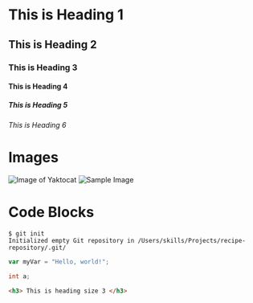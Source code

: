# This is Heading 1
## This is Heading 2
### This is Heading 3
#### This is Heading 4
##### This is Heading 5
###### This is Heading 6

# Images
![Image of Yaktocat](https://octodex.github.com/images/yaktocat.png)
![Sample Image](https://cdn.pixabay.com/photo/2023/01/08/14/22/sample-7705346_640.jpg)

# Code Blocks
```
$ git init
Initialized empty Git repository in /Users/skills/Projects/recipe-repository/.git/
```
``` javascript
var myVar = "Hello, world!";
```
``` java
int a;
```
``` html
<h3> This is heading size 3 </h3>
```
